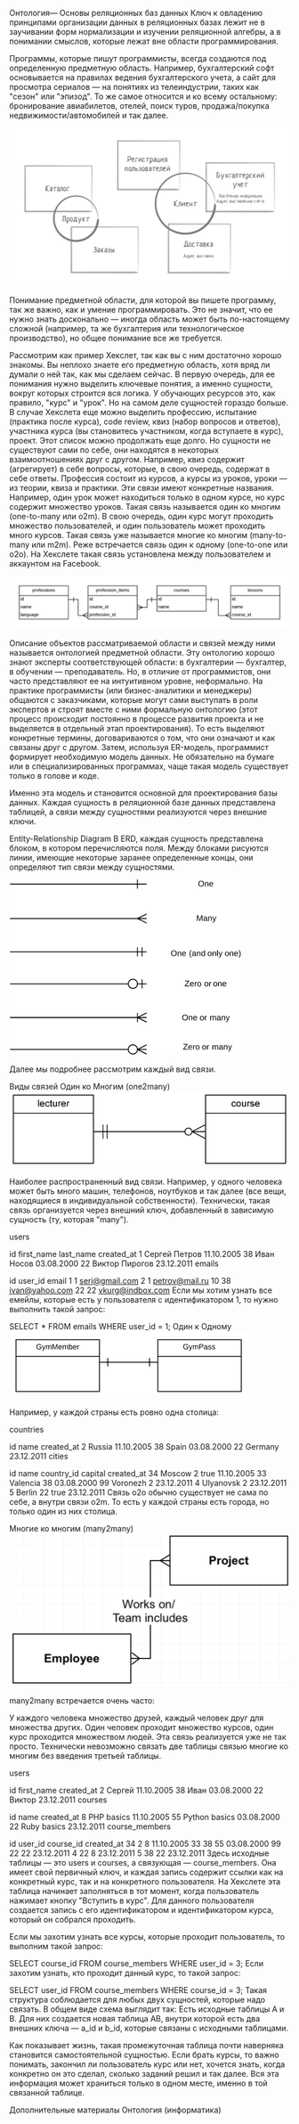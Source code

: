 Онтология—
Основы реляционных баз данных
Ключ к овладению принципами организации данных в реляционных базах лежит не в заучивании форм нормализации и изучении реляционной алгебры, а в понимании смыслов, которые лежат вне области программирования.

Программы, которые пишут программисты, всегда создаются под определенную предметную область. Например, бухгалтерский софт основывается на правилах ведения бухгалтерского учета, а сайт для просмотра сериалов — на понятиях из телеиндустрии, таких как "сезон" или "эпизод". То же самое относится и ко всему остальному: бронирование авиабилетов, отелей, поиск туров, продажа/покупка недвижимости/автомобилей и так далее.

![](image_processing20220921-32-9vu14q.jpg)

Понимание предметной области, для которой вы пишете программу, так же важно, как и умение программировать. Это не значит, что ее нужно знать досконально — иногда область может быть по-настоящему сложной (например, та же бухгалтерия или технологическое производство), но общее понимание все же требуется.

Рассмотрим как пример Хекслет, так как вы с ним достаточно хорошо знакомы. Вы неплохо знаете его предметную область, хотя вряд ли думали о ней так, как мы сделаем сейчас. В первую очередь, для ее понимания нужно выделить ключевые понятия, а именно сущности, вокруг которых строится вся логика. У обучающих ресурсов это, как правило, "курс" и "урок". Но на самом деле сущностей гораздо больше. В случае Хекслета еще можно выделить профессию, испытание (практика после курса), code review, квиз (набор вопросов и ответов), участника курса (вы становитесь участником, когда вступаете в курс), проект. Этот список можно продолжать еще долго. Но сущности не существуют сами по себе, они находятся в некоторых взаимоотношениях друг с другом. Например, квиз содержит (агрегирует) в себе вопросы, которые, в свою очередь, содержат в себе ответы. Профессия состоит из курсов, а курсы из уроков, уроки — из теории, квиза и практики. Эти связи имеют конкретные названия. Например, один урок может находиться только в одном курсе, но курс содержит множество уроков. Такая связь называется один ко многим (one-to-many или o2m). В свою очередь, один курс могут проходить множество пользователей, и один пользователь может проходить много курсов. Такая связь уже называется многие ко многим (many-to-many или m2m). Реже встречается связь один к одному (one-to-one или o2o). На Хекслете такая связь установлена между пользователем и аккаунтом на Facebook.

![](image_processing20220921-31-ymhg7c.png)

Описание объектов рассматриваемой области и связей между ними называется онтологией предметной области. Эту онтологию хорошо знают эксперты соответствующей области: в бухгалтерии — бухгалтер, в обучении — преподаватель. Но, в отличие от программистов, они часто представляют ее на интуитивном уровне, неформально. На практике программисты (или бизнес-аналитики и менеджеры) общаются с заказчиками, которые могут сами выступать в роли экспертов и строят вместе с ними формальную онтологию (этот процесс происходит постоянно в процессе развития проекта и не выделяется в отдельный этап проектирования). То есть выделяют конкретные термины, договариваются о том, что они означают и как связаны друг с другом. Затем, используя ER-модель, программист формирует необходимую модель данных. Не обязательно на бумаге или в специализированных программах, чаще такая модель существует только в голове и коде.

Именно эта модель и становится основной для проектирования базы данных. Каждая сущность в реляционной базе данных представлена таблицей, а связи между сущностями реализуются через внешние ключи.

Entity-Relationship Diagram
В ERD, каждая сущность представлена блоком, в котором перечисляются поля. Между блоками рисуются линии, имеющие некоторые заранее определенные концы, они определяют тип связи между сущностями.

![](image_processing20220921-31-9lyuuu.png)

Далее мы подробнее рассмотрим каждый вид связи.

Виды связей
Один ко Многим (one2many)
![](image_processing20220921-46-e8wq98.png)

Наиболее распространенный вид связи. Например, у одного человека может быть много машин, телефонов, ноутбуков и так далее (все вещи, находящиеся в индивидуальной собственности). Технически, такая связь организуется через внешний ключ, добавленный в зависимую сущность (ту, которая "many").

users

id	first_name	last_name	created_at
1	Сергей	Петров	11.10.2005
38	Иван	Носов	03.08.2000
22	Виктор	Пирогов	23.12.2011
emails

id	user_id	email
1	1	serj@gmail.com
2	1	petrov@mail.ru
10	38	ivan@yahoo.com
22	22	vkurg@indbox.com
Если мы хотим узнать все емейлы, которые есть у пользователя с идентификатором 1, то нужно выполнить такой запрос:

SELECT * FROM emails WHERE user_id = 1;
Один к Одному
![](image_processing20220921-46-l1dqej.png)

Например, у каждой страны есть ровно одна столица:

countries

id	name	created_at
2	Russia	11.10.2005
38	Spain	03.08.2000
22	Germany	23.12.2011
cities

id	name	country_id	capital	created_at
34	Moscow	2	true	11.10.2005
33	Valencia	38		03.08.2000
99	Voronezh	2		23.12.2011
4	Ulyanovsk	2		23.12.2011
5	Berlin	22	true	23.12.2011
Связь o2o обычно существует не сама по себе, а внутри связи o2m. То есть у каждой страны есть города, но только один из них столица.

Многие ко многим (many2many)
![](image_processing20220921-27-z7uc7k.jpg)

many2many встречается очень часто:

У каждого человека множество друзей, каждый человек друг для множества других.
Один человек проходит множество курсов, один курс проходится множеством людей.
Эта связь реализуется уже не так просто. Технически невозможно связать две таблицы связью многие ко многим без введения третьей таблицы.

users

id	first_name	created_at
2	Сергей	11.10.2005
38	Иван	03.08.2000
22	Виктор	23.12.2011
courses

id	name	created_at
8	PHP basics	11.10.2005
55	Python basics	03.08.2000
22	Ruby basics	23.12.2011
course_members

id	user_id	course_id	created_at
34	2	8	11.10.2005
33	38	55	03.08.2000
99	22	22	23.12.2011
4	22	8	23.12.2011
5	38	22	23.12.2011
Здесь исходные таблицы — это users и courses, а связующая — course_members. Она имеет свой первичный ключ, и каждая запись содержит ссылки как на конкретный курс, так и на конкретного пользователя. На Хекслете эта таблица начинает заполняться в тот момент, когда пользователь нажимает кнопку "Вступить в курс". Для данного пользователя создается запись с его идентификатором и идентификатором курса, который он собрался проходить.

Если мы захотим узнать все курсы, которые проходит пользователь, то выполним такой запрос:

SELECT course_id FROM course_members WHERE user_id = 3;
Если захотим узнать, кто проходит данный курс, то такой запрос:

SELECT user_id FROM course_members WHERE course_id = 3;
Такая структура соблюдается для любых двух сущностей, которые надо связать. В общем виде схема выглядит так: Есть исходные таблицы A и B. Для них создается новая таблица AB, внутри которой есть два внешних ключа — a_id и b_id, которые связаны с исходными таблицами.

Как показывает жизнь, такая промежуточная таблица почти наверняка становится самостоятельной сущностью. Если брать курсы, то важно понимать, закончил ли пользователь курс или нет, хочется знать, когда конкретно он это сделал, сколько заданий решил и так далее. Вся эта информация может храниться только в одном месте, именно в той связанной таблице.

Дополнительные материалы
Онтология (информатика)